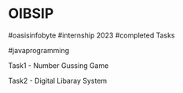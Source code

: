 # OIBSIP
#oasisinfobyte   #internship 2023  #completed Tasks

#javaprogramming

Task1 - Number Gussing Game

Task2 - Digital Libaray System



